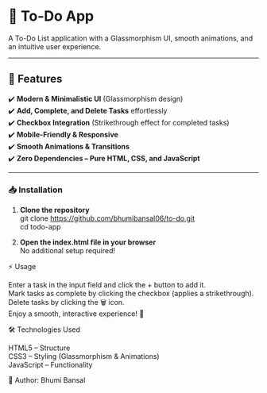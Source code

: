 # 📝 To-Do App

A To-Do List application with a Glassmorphism UI, smooth animations, and an intuitive user experience.  

---

## 📌 Features

✔️ **Modern & Minimalistic UI** (Glassmorphism design)  
✔️ **Add, Complete, and Delete Tasks** effortlessly  
✔️ **Checkbox Integration** (Strikethrough effect for completed tasks)  
✔️ **Mobile-Friendly & Responsive**  
✔️ **Smooth Animations & Transitions**  
✔️ **Zero Dependencies – Pure HTML, CSS, and JavaScript**  

---

### 📥 Installation  

1. **Clone the repository**  
   git clone https://github.com/bhumibansal06/to-do.git <br>
   cd todo-app

2. **Open the index.html file in your browser**  
   No additional setup required!


⚡ Usage

   Enter a task in the input field and click the + button to add it. <br>
   Mark tasks as complete by clicking the checkbox (applies a strikethrough). <br>
   Delete tasks by clicking the 🗑️ icon.<br>
   Enjoy a smooth, interactive experience! 🎉

🛠️ Technologies Used

   HTML5 – Structure<br>
   CSS3 – Styling (Glassmorphism & Animations)<br>
   JavaScript – Functionality<br>

📌 Author: Bhumi Bansal